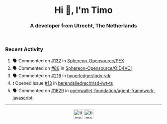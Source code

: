 <h1 align="center">Hi 👋, I'm Timo</h1>
<h3 align="center">A developer from Utrecht, The Netherlands</h3>
<br/>
<!-- https://github.com/rahuldkjain/github-profile-readme-generator --!>

<!--  <p align="left"><img src="https://github-readme-stats.vercel.app/api?username=timoglastra&show_icons=true&count_private=true&" alt="timoglastra" /></p> --!>

<!--
Github language stats
<p align="left"><img src="https://github-readme-stats.vercel.app/api/top-langs/?username=timoglastra&layout=compact" alt="timoglastra" /><p>
-->

<!-- Codestats language stats -->
<!-- <p align="left"><img src="https://codestats-readme.vercel.app/api/top-langs/?username=timoglastra&layout=compact&language_count=12" alt="timoglastra" /><p>    --!>
  
<h3>Recent Activity</h3>

<!--START_SECTION:activity-->
1. 🗣 Commented on [#132](https://github.com/Sphereon-Opensource/PEX/pull/132#issuecomment-1880306981) in [Sphereon-Opensource/PEX](https://github.com/Sphereon-Opensource/PEX)
2. 🗣 Commented on [#80](https://github.com/Sphereon-Opensource/OID4VCI/pull/80#issuecomment-1880306736) in [Sphereon-Opensource/OID4VCI](https://github.com/Sphereon-Opensource/OID4VCI)
3. 🗣 Commented on [#216](https://github.com/hyperledger/indy-vdr/issues/216#issuecomment-1880302518) in [hyperledger/indy-vdr](https://github.com/hyperledger/indy-vdr)
4. ❗ Opened issue [#13](https://github.com/berendsliedrecht/sd-jwt-ts/issues/13) in [berendsliedrecht/sd-jwt-ts](https://github.com/berendsliedrecht/sd-jwt-ts)
5. 🗣 Commented on [#1629](https://github.com/openwallet-foundation/agent-framework-javascript/pull/1629#issuecomment-1880298440) in [openwallet-foundation/agent-framework-javascript](https://github.com/openwallet-foundation/agent-framework-javascript)
<!--END_SECTION:activity-->

---

<p align="center">
<a href="https://twitter.com/timoglastra" target="blank"><img align="center" src="https://cdn.jsdelivr.net/npm/simple-icons@3.0.1/icons/twitter.svg" alt="timoglastra" height="30" width="30" /></a>
<a href="https://linkedin.com/in/timoglastra" target="blank"><img align="center" src="https://cdn.jsdelivr.net/npm/simple-icons@3.0.1/icons/linkedin.svg" alt="timoglastra" height="30" width="30" /></a>
</p>



